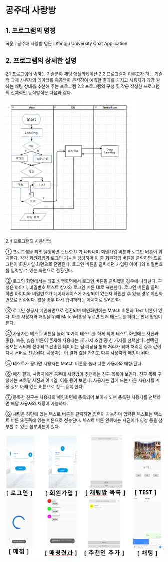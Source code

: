 # 공주대 사랑방

## 1. 프로그램의 명칭
 국문 : 공주대 사랑방
 영문 : Kongju University Chat Application 

## 2. 프로그램의 상세한 설명
 2.1 프로그램이 속하는 기술분야 
   채팅 애플리케이션
 2.2 프로그램이 이루고자 하는 기술적 과제
   사용자의 데이터를 제공받아 분석하여 예측한 결과를 가지고 사용자가 가장 원하는 채팅 상대를 추천해 주는 프로그램
 2.3 프로그램의 구성 및 작용
   작성한 프로그램의 전체적인 동작방식은 다음과 같다.
   
   ![1](./screens/1.png)
 
 2.4 프로그램의 사용방법

  ① 프로그램을 최초 실행하면 간단한 UI가 나타나며 회원가입 버튼과 로그인 버튼이 위치한다. 각각 회원가입과 로그인 기능을 담당하며 이 중 회원가입 버튼을 클릭하면 프로그램이 회원가입 화면으로 전환된다. 로그인 버튼을 클릭하면 가입된 아이디와 비밀번호를 입력할 수 있는 화면으로 전환된다. 

  ② 로그인 화면에서는 최초 실행화면에서 로그인 버튼을 클릭했을 경우에 나타난다.
    구성은 아이디, 비밀번호 텍스트 상자와 로그인 버튼 UI로 표현한다. 로그인 버튼을 클릭 하면 아이디와 비밀번호가 데이터베이스에 저장되어 있는지 확인한 후 있을 경우 메인화면으로 전환된다. 없을 경우 다시 입력하라는 메시지로 알려준다.

  ③ 로그인 성공시 메인화면으로 전환되며 메인화면에는 Match 버튼과 Test 버튼이 있다. 다른 사용자와 매칭을 위해 Match버튼을 누르면 먼저 테스트를 하라는 안내 팝업이 뜬다.   

  ④ 사용자는 테스트 버튼을 눌러 10가지 테스트를 하게 되며 테스트 화면에는 사진과 좋음, 보통, 싫음 버튼이 존재해 사용자는 세 가지 조건 중 한 가지를 선택한다. 선택된 정보는 서버에 전송되고 전송된 데이터는 딥 러닝을 통해 처리가 되며 처리된 결과 값이 다시 서버로 전송된다. 사용자는 이 결과 값을 가지고 다른 사용자와 매칭이 된다.

  ⑤ 테스트가 끝나면 사용자는 Match 버튼을 눌러 다른 사용자와 매칭 된다.

  ⑥ 매칭 결과, 사용자에겐 공주대 사랑방이 추천하는 친구 목록이 보인다. 친구 목록 구성에는 프로필 사진과 이메일, 이름 등이 보인다. 사용자는 맘에 드는 다른 사용자를 계정 정보 아래 있는 버튼으로 친구 등록 한다.

  ⑦ 등록한 친구는 사용자의 메인화면에 등록되어 보이게 되며 등록된 사용자를 선택하면 해당 사용자와 채팅이 가능하다.

  ⑧ 채팅은 하단에 있는 텍스트 버튼을 클릭하면 입력이 가능하며 입력된 텍스트는 텍스트 버튼 오른쪽에 있는 버튼으로 전송된다. 텍스트 버튼 왼쪽에는 사진이나 영상 등을 첨부할 수 있는 첨부버튼이 있다.
  
  ![2](./screens/2.png)

 
